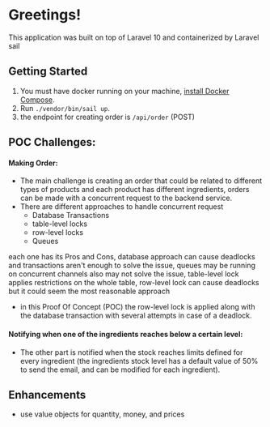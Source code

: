 # Greetings!

This application was built on top of Laravel 10 and containerized by Laravel sail

## Getting Started

1. You must have docker running on your machine, [install Docker Compose](https://docs.docker.com/compose/install/).
2. Run `./vendor/bin/sail up`.
3. the endpoint for creating order is `/api/order` (POST)

## POC Challenges:
#### Making Order:
* The main challenge is creating an order that could be related to different types of products and each product has different ingredients, orders can be made with a concurrent request to the backend service.
* There are different approaches to handle concurrent request
  - Database Transactions
  - table-level locks
  - row-level locks
  - Queues
 
each one has its Pros and Cons,
database approach can cause deadlocks and transactions aren't enough to solve the issue,
queues may be running on concurrent channels also may not solve the issue,
table-level lock applies restrictions on the whole table,
row-level lock can cause deadlocks but it could seem the most reasonable approach

* in this Proof Of Concept (POC) the row-level lock is applied along with the database transaction with several attempts in case of a deadlock. 
#### Notifying when one of the ingredients reaches below a certain level:
* The other part is notified when the stock reaches limits defined for every ingredient (the ingredients stock level has a default value of 50% to send the email, and can be modified for each ingredient).


## Enhancements
* use value objects for quantity, money, and prices
